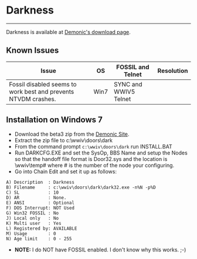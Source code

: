 # Darkness
***

Darkness is available at [Demonic's download page](http://www.demonic.net/files.php?id=2).

## Known Issues
Issue | OS | FOSSIL and Telnet | Resolution
--- | --- | --- | ---
Fossil disabled seems to work best and prevents NTVDM crashes. | Win7 | SYNC and WWIV5 Telnet | 


## Installation on Windows 7

* Download the beta3 zip from the [Demonic Site](http://www.demonic.net/files.php?id=2).
* Extract the zip file to c:\wwiv\doors\dark
* From the command prompt ```c:\wwiv\doors\dark``` run INSTALL.BAT
* Run DARKCFG.EXE and set the SysOp, BBS Name and setup the Nodes so that the handoff file format is Door32.sys and the location is \wwiv\temp# where # is the number of the node your configuring.
* Go into Chain Edit and set it up as follows:
```
A) Description  : Darkness
B) Filename     : c:\wwiv\doors\dark\dark32.exe -n%N -p%D
C) SL           : 10
D) AR           : None.
E) ANSI         : Optional
F) DOS Interrupt: NOT Used
G) Win32 FOSSIL : No
J) Local only   : No
K) Multi user   : Yes
L) Registered by: AVAILABLE
M) Usage        : 0
N) Age limit    : 0 - 255                                           
```
* **NOTE:** I do NOT have FOSSIL enabled. I don't know why this works. ;-)

